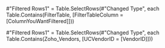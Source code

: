 #"Filtered Rows1" = Table.SelectRows(#"Changed Type", each Table.Contains(FilterTable, [FilterTableColumn = [ColumnYouWantFiltered]]))

#"Filtered Rows1" = Table.SelectRows(#"Changed Type", each Table.Contains(Zoho_Vendors, [UCVendorID = [VendorID]]))
